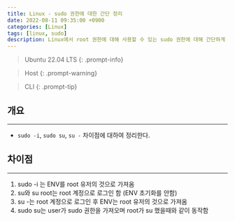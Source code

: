 ```yaml
---
title: Linux - sudo 권한에 대한 간단 정리
date: 2022-08-11 09:35:00 +0900
categories: [Linux]
tags: [linux, sudo]
description: Linux에서 root 권한에 대해 사용할 수 있는 sudo 권한에 대해 간단하게 정리해 보았다.
---
```


>Ubuntu 22.04 LTS
{: .prompt-info}

>Host
{: .prompt-warning}

>CLI
{: .prompt-tip}

## 개요
---

* `sudo -i`,  `sudo su`, `su -` 차이점에 대하여 정리한다.

## 차이점
---

1. sudo -i 는 ENV를 root 유저의 것으로 가져옴
2. su와 su root는 root 계정으로 로그인 함 (ENV 초기화를 안함)
3. su -는 root 계정으로 로그인 후 ENV는 root 유저의 것으로 가져옴
4. sudo su는 user가 sudo 권한을 가져오며 root가 su 했을때와 같이 동작함